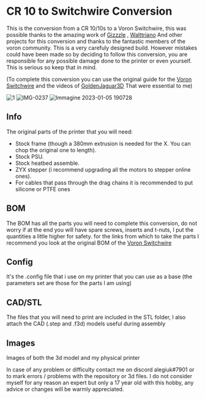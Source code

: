 # CR 10 to Switchwire Conversion
This is the conversion from a CR 10/10s to a Voron Switchwire, this was possible thanks to the amazing work of <a href="https://github.com/VoronDesign/VoronUsers/tree/master/printer_mods/Gizzle/ender-3_(pro)_switchwire">Gizzzle</a> , <a href="https://github.com/walttriano/VoronUsers/tree/master/printer_mods/Triano/Ender_3Pro_Switchwire">Walttriano</a> And other projects for this conversion and thanks to the fantastic members of the voron community. This is a very carefuly designed build. However mistakes could have been made so by deciding to follow this conversion, you are responsible for any possible damage done to the printer or even yourself. This is serious so keep that in mind.

(To complete this conversion you can use the original guide for the <a href="https://vorondesign.com/voron_switchwire">Voron Switchwire</a> and the videos of <a href="https://youtube.com/playlist?list=PLRsIVaP-BizCdEONPhoDoOAeQk3QzMPTN">GoldenJaguar3D</a> That were essential to me)

![1](https://user-images.githubusercontent.com/64409400/210848940-8d1707fc-b0d3-4d0b-907e-dcbf849b97ff.png)
![IMG-0237](https://user-images.githubusercontent.com/64409400/210848981-08822c11-0784-44a0-8156-353964cdd79d.png)
![Immagine 2023-01-05 190728](https://user-images.githubusercontent.com/64409400/210850079-002a1790-2d2d-4913-8416-ca9d644b1d50.png)

## Info
The original parts of the printer that you will need:
- Stock frame (though a 380mm extrusion is needed for the X. You can chop the original one to length).
- Stock PSU.
- Stock heatbed assemble.
- ZYX stepper (i recommend upgrading all the motors to stepper online ones).
- For cables that pass through the drag chains it is recommended to put silicone or PTFE ones


## BOM
The BOM has all the parts you will need to complete this conversion, do not worry if at the end you will have spare screws, inserts and t-nuts, I put the quantities a little higher for safety. for the links from which to take the parts I recommend you look at the original BOM of the <a href="https://vorondesign.com/voron_switchwire">Voron Switchwire</a>

## Config
It's the .config file that i use on my printer that you can use as a base (the parameters set are those for the parts I am using)

## CAD/STL
The files that you will need to print are included in the STL folder, I also attach the CAD (.step and .f3d) models useful during assembly

## Images
Images of both the 3d model and my physical printer



In case of any problem or difficulty contact me on discord alegiuk#7901 or to mark errors / problems with the repository or 3d files. I do not consider myself for any reason an expert but only a 17 year old with this hobby, any advice or changes will be warmly appreciated.

